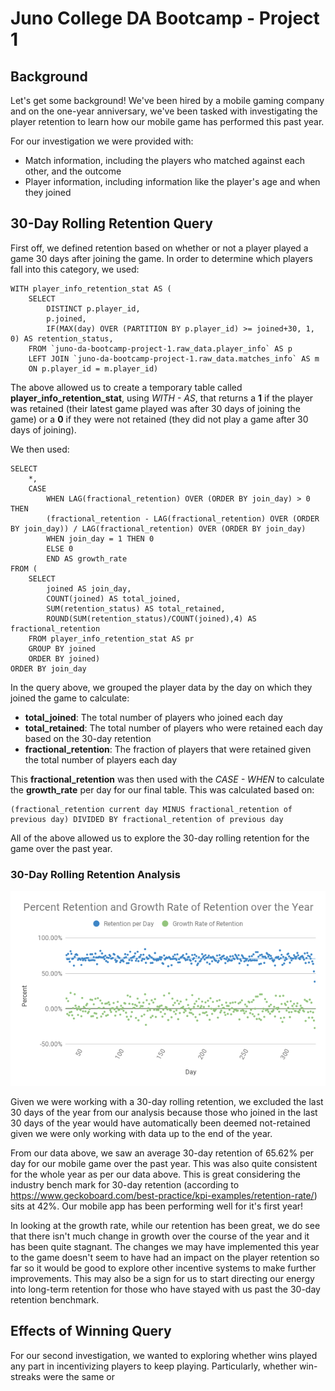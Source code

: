 # Juno College DA Bootcamp - Project 1


## Background

Let's get some background! We've been hired by a mobile gaming company and on the one-year anniversary, we've been tasked with investigating the player retention to learn how our mobile game has performed this past year.

For our investigation we were provided with:
- Match information, including the players who matched against each other, and the outcome
- Player information, including information like the player's age and when they joined


## 30-Day Rolling Retention Query

First off, we defined retention based on whether or not a player played a game 30 days after joining the game. In order to determine which players fall into this category, we used:
```
WITH player_info_retention_stat AS (
    SELECT 
        DISTINCT p.player_id,
        p.joined,
        IF(MAX(day) OVER (PARTITION BY p.player_id) >= joined+30, 1, 0) AS retention_status,
    FROM `juno-da-bootcamp-project-1.raw_data.player_info` AS p
    LEFT JOIN `juno-da-bootcamp-project-1.raw_data.matches_info` AS m
    ON p.player_id = m.player_id)
```
The above allowed us to create a temporary table called **player_info_retention_stat**, using _WITH - AS_, that returns a **1** if the player was retained (their latest game played was after 30 days of joining the game) or a **0** if they were not retained (they did not play a game after 30 days of joining). 

We then used:
```
SELECT 
    *,
    CASE 
        WHEN LAG(fractional_retention) OVER (ORDER BY join_day) > 0 THEN
        (fractional_retention - LAG(fractional_retention) OVER (ORDER BY join_day)) / LAG(fractional_retention) OVER (ORDER BY join_day)
        WHEN join_day = 1 THEN 0
        ELSE 0
        END AS growth_rate
FROM (    
    SELECT 
        joined AS join_day,
        COUNT(joined) AS total_joined,
        SUM(retention_status) AS total_retained,
        ROUND(SUM(retention_status)/COUNT(joined),4) AS fractional_retention
    FROM player_info_retention_stat AS pr
    GROUP BY joined
    ORDER BY joined)
ORDER BY join_day
```
In the query above, we grouped the player data by the day on which they joined the game to calculate:
- **total_joined**: The total number of players who joined each day 
- **total_retained**: The total number of players who were retained each day based on the 30-day retention
- **fractional_retention**: The fraction of players that were retained given the total number of players each day

This **fractional_retention** was then used with the _CASE - WHEN_ to calculate the **growth_rate** per day for our final table. This was calculated based on:
```
(fractional_retention current day MINUS fractional_retention of previous day) DIVIDED BY fractional_retention of previous day
```
All of the above allowed us to explore the 30-day rolling retention for the game over the past year.


### 30-Day Rolling Retention Analysis

<p align="center"><img width="" height="" src="https://github.com/amyw0ng/Juno-College-DA-Bootcamp---Project-1/blob/main/Percent%20Retention%20and%20Growth%20Rate%20Graph.png?raw=true"></p>

Given we were working with a 30-day rolling retention, we excluded the last 30 days of the year from our analysis because those who joined in the last 30 days of the year would have automatically been deemed not-retained given we were only working with data up to the end of the year.

From our data above, we saw an average 30-day retention of 65.62% per day for our mobile game over the past year. This was also quite consistent for the whole year as per our data above. This is great considering the industry bench mark for 30-day retention (according to https://www.geckoboard.com/best-practice/kpi-examples/retention-rate/) sits at 42%. Our mobile app has been performing well for it's first year!

In looking at the growth rate, while our retention has been great, we do see that there isn't much change in growth over the course of the year and it has been quite stagnant. The changes we may have implemented this year to the game doesn't seem to have had an impact on the player retention so far so it would be good to explore other incentive systems to make further improvements. This may also be a sign for us to start directing our energy into long-term retention for those who have stayed with us past the 30-day retention benchmark.


## Effects of Winning Query

For our second investigation, we wanted to exploring whether wins played any part in incentivizing players to keep playing. Particularly, whether win-streaks were the same or 


